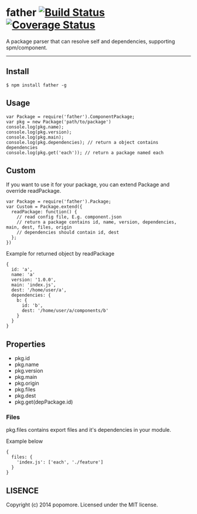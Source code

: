 # father [![Build Status](https://travis-ci.org/popomore/father.png?branch=master)](https://travis-ci.org/popomore/father) [![Coverage Status](https://coveralls.io/repos/popomore/father/badge.png?branch=master)](https://coveralls.io/r/popomore/father?branch=master)

A package parser that can resolve self and dependencies, supporting spm/component.

---

## Install

```
$ npm install father -g
```

## Usage

```
var Package = require('father').ComponentPackage;
var pkg = new Package('path/to/package')
console.log(pkg.name);
console.log(pkg.version);
console.log(pkg.main);
console.log(pkg.dependencies); // return a object contains dependencies
console.log(pkg.get('each')); // return a package named each
```

## Custom

If you want to use it for your package, you can extend Package and override readPackage.

```
var Package = require('father').Package;
var Custom = Package.extend({
  readPackage: function() {
    // read config file, E.g. component.json
    // return a package contains id, name, version, dependencies, main, dest, files, origin
    // dependencies should contain id, dest
  };
})
```

Example for returned object by readPackage

```
{
  id: 'a',
  name: 'a'
  version: '1.0.0',
  main: 'index.js',
  dest: '/home/user/a',
  dependencies: {
    b: {
      id: 'b',
      dest: '/home/user/a/components/b'
    }
  }
}
```

## Properties

- pkg.id
- pkg.name
- pkg.version
- pkg.main
- pkg.origin
- pkg.files 
- pkg.dest 
- pkg.get(depPackage.id)

### Files

pkg.files contains export files and it's dependencies in your module.

Example below

```
{
  files: {
    'index.js': ['each', './feature']
  }
}
```

## LISENCE

Copyright (c) 2014 popomore. Licensed under the MIT license.

